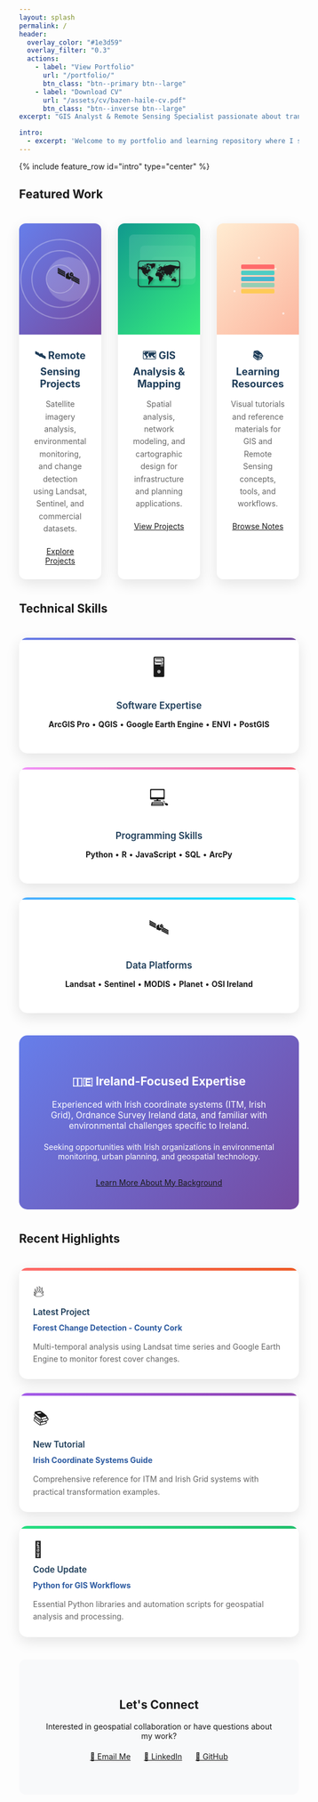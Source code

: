 ```yaml
---
layout: splash
permalink: /
header:
  overlay_color: "#1e3d59"
  overlay_filter: "0.3"
  actions:
    - label: "View Portfolio"
      url: "/portfolio/"
      btn_class: "btn--primary btn--large"
    - label: "Download CV"
      url: "/assets/cv/bazen-haile-cv.pdf"
      btn_class: "btn--inverse btn--large"
excerpt: "GIS Analyst & Remote Sensing Specialist passionate about transforming geospatial data into actionable insights for environmental monitoring and sustainable development."

intro: 
  - excerpt: 'Welcome to my portfolio and learning repository where I showcase projects and share knowledge with the geospatial community.'
---
```


<style>
.featured-cards-grid {
  display: grid;
  grid-template-columns: repeat(3, 1fr);
  gap: 30px;
  margin: 40px 0;
}

@media (max-width: 768px) {
  .featured-cards-grid {
    grid-template-columns: 1fr;
  }
}

.feature-card {
  background: white;
  border-radius: 12px;
  box-shadow: 0 8px 25px rgba(0,0,0,0.1);
  overflow: hidden;
  transition: transform 0.3s ease, box-shadow 0.3s ease;
  margin-bottom: 0;
}

.feature-card:hover {
  transform: translateY(-5px);
  box-shadow: 0 15px 35px rgba(0,0,0,0.2);
}

.card-visual {
  height: 200px;
  position: relative;
  display: flex;
  align-items: center;
  justify-content: center;
  overflow: hidden;
}

.card-content {
  padding: 25px;
  text-align: center;
}

.card-content h3 {
  margin: 0 0 15px 0;
  color: #1e3d59;
  font-size: 1.3em;
}

.card-content p {
  color: #666;
  margin-bottom: 20px;
  line-height: 1.6;
}

/* Remote Sensing Card */
.remote-sensing-bg {
  background: linear-gradient(135deg, #667eea 0%, #764ba2 100%);
}

.satellite-icon {
  width: 80px;
  height: 80px;
  background: rgba(255,255,255,0.2);
  border-radius: 50%;
  display: flex;
  align-items: center;
  justify-content: center;
  font-size: 40px;
  animation: orbit 8s linear infinite;
  position: relative;
  z-index: 10;
}

.signal-waves {
  position: absolute;
  top: 50%;
  left: 50%;
  transform: translate(-50%, -50%);
}

.wave {
  position: absolute;
  border: 2px solid rgba(255,255,255,0.3);
  border-radius: 50%;
  animation: pulse 3s ease-out infinite;
  top: 50%;
  left: 50%;
  transform: translate(-50%, -50%);
}

.wave:nth-child(1) { width: 60px; height: 60px; animation-delay: 0s; }
.wave:nth-child(2) { width: 100px; height: 100px; animation-delay: 0.5s; }
.wave:nth-child(3) { width: 140px; height: 140px; animation-delay: 1s; }

@keyframes orbit {
  0% { transform: rotate(0deg) translateX(15px) rotate(0deg); }
  100% { transform: rotate(360deg) translateX(15px) rotate(-360deg); }
}

@keyframes pulse {
  0% { opacity: 1; transform: translate(-50%, -50%) scale(0.8); }
  100% { opacity: 0; transform: translate(-50%, -50%) scale(1.2); }
}

/* GIS Projects Card */
.gis-projects-bg {
  background: linear-gradient(135deg, #11998e 0%, #38ef7d 100%);
}

.map-layers {
  position: absolute;
  width: 100%;
  height: 100%;
  opacity: 0.3;
}

.layer {
  position: absolute;
  border-radius: 8px;
  animation: float 6s ease-in-out infinite;
}

.layer:nth-child(1) {
  width: 120px;
  height: 80px;
  background: rgba(255,255,255,0.4);
  top: 20px;
  left: 20px;
  animation-delay: 0s;
}

.layer:nth-child(2) {
  width: 100px;
  height: 60px;
  background: rgba(255,255,255,0.3);
  top: 40px;
  left: 40px;
  animation-delay: 1s;
}

.layer:nth-child(3) {
  width: 80px;
  height: 50px;
  background: rgba(255,255,255,0.2);
  top: 60px;
  left: 60px;
  animation-delay: 2s;
}

.map-icon {
  font-size: 60px;
  z-index: 10;
  position: relative;
  text-shadow: 2px 2px 4px rgba(0,0,0,0.3);
}

@keyframes float {
  0%, 100% { transform: translateY(0px) rotate(0deg); }
  50% { transform: translateY(-10px) rotate(2deg); }
}

/* Learning Notes Card */
.learning-notes-bg {
  background: linear-gradient(135deg, #ffecd2 0%, #fcb69f 100%);
}

.book-stack {
  position: relative;
  z-index: 10;
}

.book {
  width: 60px;
  height: 8px;
  margin: 3px;
  border-radius: 2px;
  animation: stack 4s ease-in-out infinite;
}

.book:nth-child(1) { background: #ff6b6b; animation-delay: 0s; }
.book:nth-child(2) { background: #4ecdc4; animation-delay: 0.2s; }
.book:nth-child(3) { background: #45b7d1; animation-delay: 0.4s; }
.book:nth-child(4) { background: #96ceb4; animation-delay: 0.6s; }
.book:nth-child(5) { background: #feca57; animation-delay: 0.8s; }

.knowledge-particles {
  position: absolute;
  width: 100%;
  height: 100%;
  top: 0;
  left: 0;
}

.particle {
  position: absolute;
  width: 4px;
  height: 4px;
  background: rgba(255,255,255,0.6);
  border-radius: 50%;
  animation: sparkle 3s ease-in-out infinite;
}

.particle:nth-child(1) { top: 20%; left: 30%; animation-delay: 0s; }
.particle:nth-child(2) { top: 40%; left: 70%; animation-delay: 0.5s; }
.particle:nth-child(3) { top: 60%; left: 20%; animation-delay: 1s; }
.particle:nth-child(4) { top: 80%; left: 80%; animation-delay: 1.5s; }
.particle:nth-child(5) { top: 30%; left: 50%; animation-delay: 2s; }

@keyframes stack {
  0%, 100% { transform: translateX(0px); }
  50% { transform: translateX(5px); }
}

@keyframes sparkle {
  0%, 100% { opacity: 0; transform: scale(0); }
  50% { opacity: 1; transform: scale(1); }
}

.skills-grid {
  display: grid;
  grid-template-columns: repeat(auto-fit, minmax(250px, 1fr));
  gap: 25px;
  margin: 40px 0;
}

.skill-card {
  background: white;
  padding: 30px 25px;
  border-radius: 15px;
  text-align: center;
  box-shadow: 0 8px 25px rgba(0,0,0,0.1);
  transition: transform 0.3s ease, box-shadow 0.3s ease;
  position: relative;
  overflow: hidden;
}

.skill-card:hover {
  transform: translateY(-8px);
  box-shadow: 0 15px 35px rgba(0,0,0,0.2);
}

.skill-card::before {
  content: '';
  position: absolute;
  top: 0;
  left: 0;
  right: 0;
  height: 4px;
  transition: height 0.3s ease;
}

.skill-card:hover::before {
  height: 8px;
}

.skill-card:nth-child(1)::before {
  background: linear-gradient(135deg, #667eea 0%, #764ba2 100%);
}

.skill-card:nth-child(2)::before {
  background: linear-gradient(135deg, #f093fb 0%, #f5576c 100%);
}

.skill-card:nth-child(3)::before {
  background: linear-gradient(135deg, #4facfe 0%, #00f2fe 100%);
}

.skill-card h4 {
  color: #1e3d59;
  margin-bottom: 15px;
  font-size: 1.2em;
  font-weight: 600;
}

.skill-card .skill-icon {
  font-size: 2.5em;
  margin-bottom: 15px;
  display: block;
  animation: bounce 2s ease-in-out infinite;
}

.skill-card:nth-child(1) .skill-icon { animation-delay: 0s; }
.skill-card:nth-child(2) .skill-icon { animation-delay: 0.3s; }
.skill-card:nth-child(3) .skill-icon { animation-delay: 0.6s; }

@keyframes bounce {
  0%, 20%, 50%, 80%, 100% { transform: translateY(0); }
  40% { transform: translateY(-10px); }
  60% { transform: translateY(-5px); }
}

.highlights-grid {
  display: grid;
  grid-template-columns: repeat(auto-fit, minmax(300px, 1fr));
  gap: 25px;
  margin: 40px 0;
}

.highlight-card {
  background: white;
  border-radius: 15px;
  padding: 25px;
  box-shadow: 0 8px 25px rgba(0,0,0,0.1);
  transition: all 0.3s ease;
  position: relative;
  overflow: hidden;
}

.highlight-card:hover {
  transform: translateY(-5px) scale(1.02);
  box-shadow: 0 15px 35px rgba(0,0,0,0.2);
}

.highlight-card::before {
  content: '';
  position: absolute;
  top: 0;
  left: 0;
  right: 0;
  height: 5px;
}

.highlight-card:nth-child(1)::before {
  background: linear-gradient(135deg, #ff6b6b 0%, #ee5a24 100%);
}

.highlight-card:nth-child(2)::before {
  background: linear-gradient(135deg, #a55eea 0%, #8e44ad 100%);
}

.highlight-card:nth-child(3)::before {
  background: linear-gradient(135deg, #26de81 0%, #20bf6b 100%);
}

.highlight-card .card-icon {
  font-size: 2em;
  margin-bottom: 10px;
  display: inline-block;
  animation: rotate 4s ease-in-out infinite;
}

.highlight-card:nth-child(1) .card-icon { animation-delay: 0s; }
.highlight-card:nth-child(2) .card-icon { animation-delay: 1s; }
.highlight-card:nth-child(3) .card-icon { animation-delay: 2s; }

@keyframes rotate {
  0%, 100% { transform: rotate(0deg); }
  25% { transform: rotate(5deg); }
  75% { transform: rotate(-5deg); }
}

.highlight-card h3 {
  color: #1e3d59;
  margin: 0 0 10px 0;
  font-size: 1.1em;
  font-weight: 600;
}

.highlight-card h4 {
  margin: 0 0 15px 0;
  font-size: 1em;
}

.highlight-card h4 a {
  color: #2c5aa0;
  text-decoration: none;
  transition: color 0.3s ease;
}

.highlight-card h4 a:hover {
  color: #1e3d59;
}

.highlight-card p {
  color: #666;
  line-height: 1.6;
  margin: 0;
}

.ireland-highlight {
  background: linear-gradient(135deg, #667eea 0%, #764ba2 100%);
  color: white;
  padding: 40px;
  border-radius: 15px;
  text-align: center;
  margin: 40px 0;
}

.ireland-highlight h2 {
  color: white;
  margin-bottom: 20px;
}

.connect-section {
  background: #f8f9fa;
  padding: 40px;
  border-radius: 12px;
  text-align: center;
  margin: 40px 0;
}

.btn-group {
  margin: 20px 0;
}

.btn-group a {
  margin: 0 10px;
  display: inline-block;
}
</style>

{% include feature_row id="intro" type="center" %}

## Featured Work

<div class="featured-cards-grid">
  <div class="feature-card">
    <div class="card-visual remote-sensing-bg">
      <div class="signal-waves">
        <div class="wave"></div>
        <div class="wave"></div>
        <div class="wave"></div>
      </div>
      <div class="satellite-icon">🛰️</div>
    </div>
    <div class="card-content">
      <h3>🛰️ Remote Sensing Projects</h3>
      <p>Satellite imagery analysis, environmental monitoring, and change detection using Landsat, Sentinel, and commercial datasets.</p>
      <a href="/remote-sensing/" class="btn btn--primary">Explore Projects</a>
    </div>
  </div>

  <div class="feature-card">
    <div class="card-visual gis-projects-bg">
      <div class="map-layers">
        <div class="layer"></div>
        <div class="layer"></div>
        <div class="layer"></div>
      </div>
      <div class="map-icon">🗺️</div>
    </div>
    <div class="card-content">
      <h3>🗺️ GIS Analysis & Mapping</h3>
      <p>Spatial analysis, network modeling, and cartographic design for infrastructure and planning applications.</p>
      <a href="/gis-projects/" class="btn btn--primary">View Projects</a>
    </div>
  </div>

  <div class="feature-card">
    <div class="card-visual learning-notes-bg">
      <div class="knowledge-particles">
        <div class="particle"></div>
        <div class="particle"></div>
        <div class="particle"></div>
        <div class="particle"></div>
        <div class="particle"></div>
      </div>
      <div class="book-stack">
        <div class="book"></div>
        <div class="book"></div>
        <div class="book"></div>
        <div class="book"></div>
        <div class="book"></div>
      </div>
    </div>
    <div class="card-content">
      <h3>📚 Learning Resources</h3>
      <p>Visual tutorials and reference materials for GIS and Remote Sensing concepts, tools, and workflows.</p>
      <a href="/notes/" class="btn btn--primary">Browse Notes</a>
    </div>
  </div>
</div>

## Technical Skills

<div class="skills-grid">
  <div class="skill-card">
    <span class="skill-icon">🖥️</span>
    <h4>Software Expertise</h4>
    <p><strong>ArcGIS Pro</strong> • <strong>QGIS</strong> • <strong>Google Earth Engine</strong> • <strong>ENVI</strong> • <strong>PostGIS</strong></p>
  </div>
  
  <div class="skill-card">
    <span class="skill-icon">💻</span>
    <h4>Programming Skills</h4>
    <p><strong>Python</strong> • <strong>R</strong> • <strong>JavaScript</strong> • <strong>SQL</strong> • <strong>ArcPy</strong></p>
  </div>
  
  <div class="skill-card">
    <span class="skill-icon">🛰️</span>
    <h4>Data Platforms</h4>
    <p><strong>Landsat</strong> • <strong>Sentinel</strong> • <strong>MODIS</strong> • <strong>Planet</strong> • <strong>OSI Ireland</strong></p>
  </div>
</div>

<div class="ireland-highlight">
  <h2>🇮🇪 Ireland-Focused Expertise</h2>
  <p style="font-size: 1.1em; margin-bottom: 20px;">Experienced with Irish coordinate systems (ITM, Irish Grid), Ordnance Survey Ireland data, and familiar with environmental challenges specific to Ireland.</p>
  <p style="margin-bottom: 30px;">Seeking opportunities with Irish organizations in environmental monitoring, urban planning, and geospatial technology.</p>
  <a href="/about/" class="btn btn--inverse btn--large">Learn More About My Background</a>
</div>

## Recent Highlights

<div class="highlights-grid">
  <div class="highlight-card">
    <span class="card-icon">🔥</span>
    <h3>Latest Project</h3>
    <h4><a href="/portfolio/forest-change/">Forest Change Detection - County Cork</a></h4>
    <p>Multi-temporal analysis using Landsat time series and Google Earth Engine to monitor forest cover changes.</p>
  </div>

  <div class="highlight-card">
    <span class="card-icon">📚</span>
    <h3>New Tutorial</h3>
    <h4><a href="/notes/irish-coordinates/">Irish Coordinate Systems Guide</a></h4>
    <p>Comprehensive reference for ITM and Irish Grid systems with practical transformation examples.</p>
  </div>

  <div class="highlight-card">
    <span class="card-icon">🐍</span>
    <h3>Code Update</h3>
    <h4><a href="/notes/python-gis/">Python for GIS Workflows</a></h4>
    <p>Essential Python libraries and automation scripts for geospatial analysis and processing.</p>
  </div>
</div>

<div class="connect-section">
  <h2>Let's Connect</h2>
  <p>Interested in geospatial collaboration or have questions about my work?</p>
  
  <div class="btn-group">
    <a href="mailto:your.email@example.com" class="btn btn--primary">📧 Email Me</a>
    <a href="https://linkedin.com/in/yourprofile" class="btn btn--info">💼 LinkedIn</a>
    <a href="https://github.com/bazenhaile" class="btn btn--inverse">🐙 GitHub</a>
  </div>
</div>
